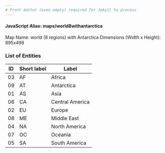 ```yaml
---
# Front matter (even empty) required for Jekyll to process
---
```


#### JavaScript Alias: maps/world8withantarctica

Map Name: world (8 regions) with Antarctica
Dimensions (Width x Height): 895x498





### List of Entities

ID | Short label | Label
---|---|---|
03|AF|Africa
09|AT|Antarctica
01|AS|Asia
06|CA|Central America
02|EU|Europe
08|ME|Middle East
04|NA|North America
07|OC|Oceania
05|SA|South America

